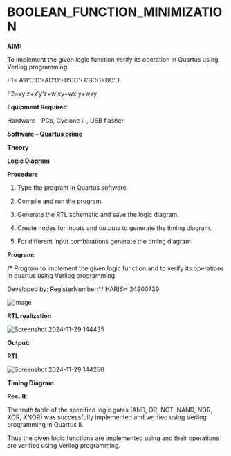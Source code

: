 # BOOLEAN_FUNCTION_MINIMIZATION

**AIM:**

To implement the given logic function verify its operation in Quartus using Verilog programming.

F1= A’B’C’D’+AC’D’+B’CD’+A’BCD+BC’D 

F2=xy’z+x’y’z+w’xy+wx’y+wxy

**Equipment Required:**

Hardware – PCs, Cyclone II , USB flasher

**Software – Quartus prime**

**Theory**

**Logic Diagram**

**Procedure**

1.	Type the program in Quartus software.

2.	Compile and run the program.

3.	Generate the RTL schematic and save the logic diagram.

4.	Create nodes for inputs and outputs to generate the timing diagram.

5.	For different input combinations generate the timing diagram.


**Program:**

/* Program to implement the given logic function and to verify its operations in quartus using Verilog programming. 

Developed by: RegisterNumber:*/ HARISH 24900739

![image](https://github.com/user-attachments/assets/dc72738d-5eda-4716-bb09-7cb38e2ed6f6)



**RTL realization**

![Screenshot 2024-11-29 144435](https://github.com/user-attachments/assets/37398bfe-789d-4494-9e25-23fa21240ad9)



**Output:**



**RTL**

![Screenshot 2024-11-29 144250](https://github.com/user-attachments/assets/926315e3-ed3f-4b32-8849-831c734c49b4)




**Timing Diagram**



**Result:**

The truth table of the specified logic gates (AND, OR, NOT, NAND, NOR, XOR, XNOR)
was successfully implemented and verified using Verilog programming in Quartus II.

Thus the given logic functions are implemented using and their operations are verified using Verilog programming.

